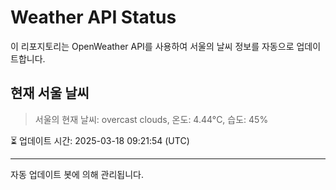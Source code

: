 
# Weather API Status

이 리포지토리는 OpenWeather API를 사용하여 서울의 날씨 정보를 자동으로 업데이트합니다.

## 현재 서울 날씨
> 서울의 현재 날씨: overcast clouds, 온도: 4.44°C, 습도: 45%

⏳ 업데이트 시간: 2025-03-18 09:21:54 (UTC)

---
자동 업데이트 봇에 의해 관리됩니다.
